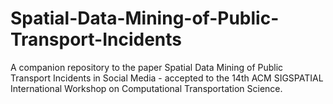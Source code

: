 # Spatial-Data-Mining-of-Public-Transport-Incidents
A companion repository to the paper Spatial Data Mining of Public Transport Incidents in Social Media - accepted to the 14th ACM SIGSPATIAL International Workshop on Computational Transportation Science.
